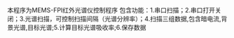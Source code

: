 本程序为MEMS-FPI红外光谱仪控制程序
包含功能：1.串口扫描；2.串口打开关闭；3.光谱扫描，可控制扫描间隔（光谱分辨率）；4.扫描三组数据,包含暗电流,背景光谱,目标光谱;5.计算目标光谱吸收率;6.保存数据

